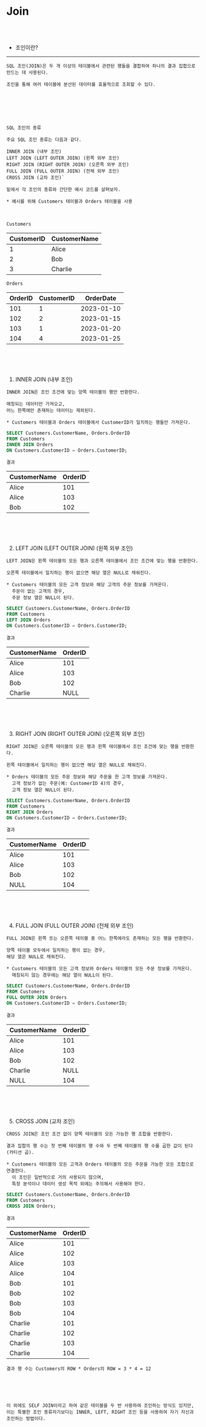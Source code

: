# Join

<br />
<br />

* 조인이란?
---

```
SQL 조인(JOIN)은 두 개 이상의 테이블에서 관련된 행들을 결합하여 하나의 결과 집합으로 만드는 데 사용된다.

조인을 통해 여러 테이블에 분산된 데이터를 효율적으로 조회할 수 있다.
```

<br />
<br />
<br />
<br />

`SQL 조인의 종류`

```
주요 SQL 조인 종류는 다음과 같다.

INNER JOIN (내부 조인)
LEFT JOIN (LEFT OUTER JOIN) (왼쪽 외부 조인)
RIGHT JOIN (RIGHT OUTER JOIN) (오른쪽 외부 조인)
FULL JOIN (FULL OUTER JOIN) (전체 외부 조인)
CROSS JOIN (교차 조인)`
```

```
밑에서 각 조인의 종류와 간단한 예시 코드를 살펴보자. 

* 예시를 위해 Customers 테이블과 Orders 테이블을 사용
```

<br />

`Customers`

|CustomerID|CustomerName|
|--------|--------------|
|1       |Alice         |
|2       |Bob           |
|3       |Charlie       |

`Orders`

|OrderID |CustomerID    |OrderDate |
|--------|--------------|----------|
|101	   |1        	    |2023-01-10|
|102	   |2	            |2023-01-15|
|103	   |1	            |2023-01-20|
|104	   |4	            |2023-01-25|

<br />
<br />
<br />

1. INNER JOIN (내부 조인)

```
INNER JOIN은 조인 조건에 맞는 양쪽 테이블의 행만 반환한다.

매칭되는 데이터만 가져오고,
어느 한쪽에만 존재하는 데이터는 제외된다.

* Customers 테이블과 Orders 테이블에서 CustomerID가 일치하는 행들만 가져온다.
```

```sql
SELECT Customers.CustomerName, Orders.OrderID
FROM Customers
INNER JOIN Orders
ON Customers.CustomerID = Orders.CustomerID;
```

`결과`

|CustomerName|OrderID|
|------------|-------|
|Alice	     |101    |
|Alice	     |103    |
|Bob	       |102    |

<br />
<br />
<br />

2. LEFT JOIN (LEFT OUTER JOIN) (왼쪽 외부 조인)

```
LEFT JOIN은 왼쪽 테이블의 모든 행과 오른쪽 테이블에서 조인 조건에 맞는 행을 반환한다.

오른쪽 테이블에서 일치하는 행이 없으면 해당 열은 NULL로 채워진다.

* Customers 테이블의 모든 고객 정보와 해당 고객의 주문 정보를 가져온다.
  주문이 없는 고객의 경우, 
  주문 정보 열은 NULL이 된다.
```

```sql
SELECT Customers.CustomerName, Orders.OrderID
FROM Customers
LEFT JOIN Orders
ON Customers.CustomerID = Orders.CustomerID;
```

`결과`

|CustomerName|OrderID|
|------------|-------|
|Alice	     |101    |
|Alice	     |103    |
|Bob	       |102    |
|Charlie     |NULL   |

<br />
<br />
<br />

3. RIGHT JOIN (RIGHT OUTER JOIN) (오른쪽 외부 조인)

```
RIGHT JOIN은 오른쪽 테이블의 모든 행과 왼쪽 테이블에서 조인 조건에 맞는 행을 반환한다.

왼쪽 테이블에서 일치하는 행이 없으면 해당 열은 NULL로 채워진다.

* Orders 테이블의 모든 주문 정보와 해당 주문을 한 고객 정보를 가져온다.
  고객 정보가 없는 주문(예: CustomerID 4)의 경우, 
  고객 정보 열은 NULL이 된다.
```

```sql
SELECT Customers.CustomerName, Orders.OrderID
FROM Customers
RIGHT JOIN Orders
ON Customers.CustomerID = Orders.CustomerID;
```

`결과`

|CustomerName|OrderID|
|------------|-------|
|Alice	     |101    |
|Alice	     |103    |
|Bob	       |102    |
|NULL        |104    |

<br />
<br />
<br />

4. FULL JOIN (FULL OUTER JOIN) (전체 외부 조인)

```
FULL JOIN은 왼쪽 또는 오른쪽 테이블 중 어느 한쪽에라도 존재하는 모든 행을 반환한다.

양쪽 테이블 모두에서 일치하는 행이 없는 경우,
해당 열은 NULL로 채워진다.

* Customers 테이블의 모든 고객 정보와 Orders 테이블의 모든 주문 정보를 가져온다.
  매칭되지 않는 경우에는 해당 열이 NULL이 된다.
```

```sql
SELECT Customers.CustomerName, Orders.OrderID
FROM Customers
FULL OUTER JOIN Orders
ON Customers.CustomerID = Orders.CustomerID;
```

`결과`

|CustomerName|OrderID|
|------------|-------|
|Alice	     |101    |
|Alice	     |103    |
|Bob	       |102    |
|Charlie	   |NULL   |
|NULL        |104    |

<br />
<br />
<br />

5. CROSS JOIN (교차 조인)

```
CROSS JOIN은 조인 조건 없이 양쪽 테이블의 모든 가능한 행 조합을 반환한다.

결과 집합의 행 수는 첫 번째 테이블의 행 수와 두 번째 테이블의 행 수를 곱한 값이 된다 (카티션 곱).

* Customers 테이블의 모든 고객과 Orders 테이블의 모든 주문을 가능한 모든 조합으로 연결한다.
  이 조인은 일반적으로 거의 사용되지 않으며,
  특정 분석이나 데이터 생성 목적 외에는 주의해서 사용해야 한다.
```

```sql
SELECT Customers.CustomerName, Orders.OrderID
FROM Customers
CROSS JOIN Orders;
```

`결과`

|CustomerName|OrderID|
|------------|-------|
|Alice	     |101    |
|Alice	     |102    |
|Alice	     |103    |
|Alice	     |104    |
|Bob	       |101    |
|Bob	       |102    |
|Bob	       |103    |
|Bob	       |104    |
|Charlie	   |101    |
|Charlie	   |102    |
|Charlie	   |103    |
|Charlie	   |104    |

```
결과 행 수는 Customers의 ROW * Orders의 ROW = 3 * 4 = 12
```

<br />
<br />
<br />

```
이 외에도 SELF JOIN이라고 하여 같은 테이블을 두 번 사용하여 조인하는 방식도 있지만,
이는 특별한 조인 종류라기보다는 INNER, LEFT, RIGHT 조인 등을 사용하여 자기 자신과 조인하는 방법이다.
```
